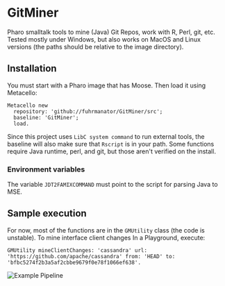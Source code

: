 # GitMiner

Pharo smalltalk tools to mine (Java) Git Repos, work with R, Perl, git, etc. Tested mostly under Windows, but also works on MacOS and Linux versions (the paths should be relative to the image directory).

## Installation

You must start with a Pharo image that has Moose. Then load it using Metacello:

```Smalltalk
Metacello new
  repository: 'github://fuhrmanator/GitMiner/src';
  baseline: 'GitMiner';
  load.
```

Since this project uses `LibC system command` to run external tools, the baseline will also make sure that `Rscript` is in your path. Some functions require Java runtime, perl, and git, but those aren't verified on the install.

### Environment variables	

 The variable `JDT2FAMIXCOMMAND` must point to the script for parsing Java to MSE.	

## Sample execution	

For now, most of the functions are in the `GMUtility` class (the code is unstable). To mine interface client changes In a Playground, execute:

```Smalltalk
GMUtility mineClientChanges: 'cassandra' url: 'https://github.com/apache/cassandra' from: 'HEAD' to: 'bfbc5274f2b3a5af2cbbe9679f0e78f1066ef638'.
```

![Example Pipeline](http://www.plantuml.com/plantuml/proxy?src=https://raw.githubusercontent.com/fuhrmanator/GitMiner/master/doc/pipelineExample.puml?cacheChangeCount=0)
